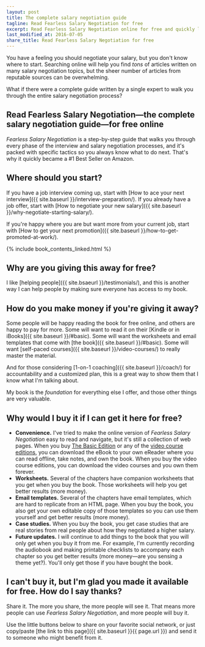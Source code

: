 ```yaml
---
layout: post
title: The complete salary negotiation guide
tagline: Read Fearless Salary Negotiation for free
excerpt: Read Fearless Salary Negotiation online for free and quickly learn everything you need to know about salary negotiation in one place.
last_modified_at: 2016-07-05
share_title: Read Fearless Salary Negotiation for free
---
```

You have a feeling you should negotiate your salary, but you don't know where to start. Searching online will help you find *tons* of articles written on many salary negotiation topics, but the sheer number of articles from reputable sources can be overwhelming.

What if there were a complete guide written by a single expert to walk you through the entire salary negotiation process?

## Read Fearless Salary Negotiation—the complete salary negotiation guide—for free online

*Fearless Salary Negotiation* is a step-by-step guide that walks you through every phase of the interview and salary negotiation processes, and it's packed with specific tactics so you always know what to do next. That's why it quickly became a #1 Best Seller on Amazon.

## Where should you start?

If you have a job interview coming up, start with [How to ace your next interview]({{ site.baseurl }}/interview-preparation/). If you already have a job offer, start with [How to negotiate your new salary]({{ site.baseurl }}/why-negotiate-starting-salary/).

If you're happy where you are but want more from your current job, start with [How to get your next promotion]({{ site.baseurl }}/how-to-get-promoted-at-work/).

<html>
{% include book_contents_linked.html %}
</html>

## Why are you giving this away for free?

I like [helping people]({{ site.bsaeurl }}/testimonials/), and this is another way I can help people by making sure everyone has access to my book.

## How do you make money if you're giving it away?

Some people will be happy reading the book for free online, and others are happy to pay for more. Some will want to read it on their [Kindle or in iBooks]({{ site.baseurl }}/#basic). Some will want the worksheets and email templates that come with [the book]({{ site.baseurl }}/#basic). Some will want [self-paced courses]({{ site.baseurl }}/video-courses/) to really master the material. 

And for those considering [1-on-1 coaching]({{ site.baseurl }}/coach/) for accountability and a customized plan, this is a great way to show them that I know what I'm talking about.

My book is the *foundation* for everything else I offer, and those other things are very valuable.

## Why would I buy it if I can get it here for free?

<ul class="checkbox-list">
  <li class="checkbox-list__item"><strong>Convenience.</strong> I've tried to make the online version of <em>Fearless Salary Negotiation</em> easy to read and navigate, but it's still a collection of web pages. When you buy <a href="/#basic">The Basic Edition</a> or any of the <a href="{{ site.baseurl }}/video-courses/">video course editions</a>, you can download the eBook to your own eReader where you can read offline, take notes, and own the book. When you buy the video course editions, you can download the video courses and you own them forever.</li>
	<li class="checkbox-list__item"><strong>Worksheets.</strong> Several of the chapters have companion worksheets that you get when you buy the book. Those worksheets will help you get better results (more money).</li>
	<li class="checkbox-list__item"><strong>Email templates.</strong> Several of the chapters have email templates, which are hard to replicate from an HTML page. When you buy the book, you also get your own editable copy of those templates so you can use them yourself and get better results (more money).</li>
	<li class="checkbox-list__item"><strong>Case studies.</strong> When you buy the book, you get case studies that are real stories from real people about how they negotiated a higher salary.</li> 
	<li class="checkbox-list__item"><strong>Future updates.</strong> I will continue to add things to the book that you will only get when you buy it from me. For example, I'm currently recording the audiobook and making printable checklists to accompany each chapter so you get better results (more money—are you sensing a theme yet?). You'll only get those if you have bought the book.</li>
</ul>

## I can't buy it, but I'm glad you made it available for free. How do I say thanks?

Share it. The more you share, the more people will see it. That means more people can use *Fearless Salary Negotiation*, and more people will buy it.

Use the little buttons below to share on your favorite social network, or just copy/paste [the link to this page]({{ site.baseurl }}{{ page.url }}) and send it to someone who might benefit from it.